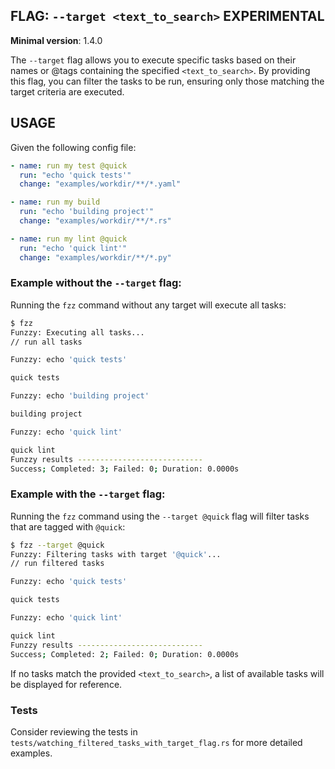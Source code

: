 ## FLAG: `--target <text_to_search>` **EXPERIMENTAL**

**Minimal version**: 1.4.0

The `--target` flag allows you to execute specific tasks based on their names or @tags containing the specified `<text_to_search>`. By providing this flag, you can filter the tasks to be run, ensuring only those matching the target criteria are executed.

## USAGE

Given the following config file:

```yaml
- name: run my test @quick
  run: "echo 'quick tests'"
  change: "examples/workdir/**/*.yaml"

- name: run my build
  run: "echo 'building project'"
  change: "examples/workdir/**/*.rs"

- name: run my lint @quick
  run: "echo 'quick lint'"
  change: "examples/workdir/**/*.py"
```

### Example without the `--target` flag:

Running the `fzz` command without any target will execute all tasks:

```bash
$ fzz
Funzzy: Executing all tasks...
// run all tasks

Funzzy: echo 'quick tests'

quick tests

Funzzy: echo 'building project'

building project

Funzzy: echo 'quick lint'

quick lint
Funzzy results ----------------------------
Success; Completed: 3; Failed: 0; Duration: 0.0000s
```

### Example with the `--target` flag:

Running the `fzz` command using the `--target @quick` flag will filter tasks that are tagged with `@quick`:

```bash
$ fzz --target @quick
Funzzy: Filtering tasks with target '@quick'...
// run filtered tasks

Funzzy: echo 'quick tests'

quick tests

Funzzy: echo 'quick lint'

quick lint
Funzzy results ----------------------------
Success; Completed: 2; Failed: 0; Duration: 0.0000s
```

If no tasks match the provided `<text_to_search>`, a list of available tasks will be displayed for reference.

### Tests

Consider reviewing the tests in `tests/watching_filtered_tasks_with_target_flag.rs` for more detailed examples.

